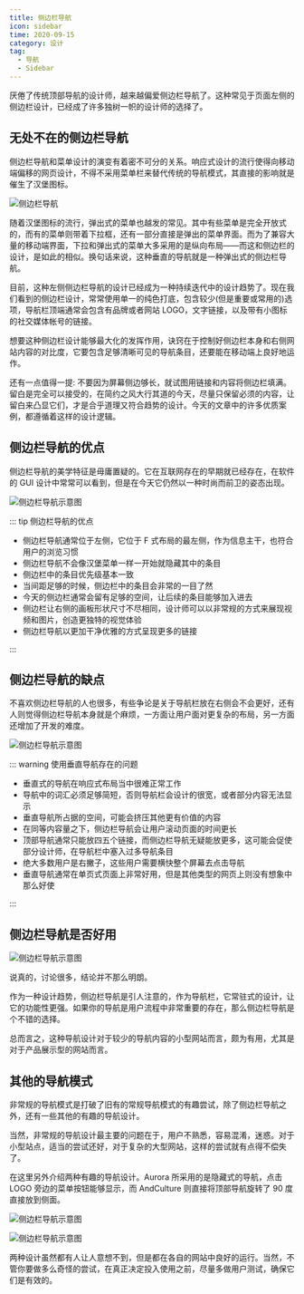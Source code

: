 ```yaml
---
title: 侧边栏导航
icon: sidebar
time: 2020-09-15
category: 设计
tag:
  - 导航
  - Sidebar
---
```


厌倦了传统顶部导航的设计师，越来越偏爱侧边栏导航了。这种常见于页面左侧的侧边栏设计，已经成了许多独树一帜的设计师的选择了。

## 无处不在的侧边栏导航

侧边栏导航和菜单设计的演变有着密不可分的关系。响应式设计的流行使得向移动端偏移的网页设计，不得不采用菜单栏来替代传统的导航模式，其直接的影响就是催生了汉堡图标。

![侧边栏导航](./assets/sidebar-navigate1.jpg)

随着汉堡图标的流行，弹出式的菜单也越发的常见。其中有些菜单是完全开放式的，而有的菜单则带着下拉框，还有一部分直接是弹出的菜单界面。而为了兼容大量的移动端界面，下拉和弹出式的菜单大多采用的是纵向布局——而这和侧边栏的设计，是如此的相似。换句话来说，这种垂直的导航就是一种弹出式的侧边栏导航。

目前，这种左侧侧边栏导航的设计已经成为一种持续迭代中的设计趋势了。现在我们看到的侧边栏设计，常常使用单一的纯色打底，包含较少(但是重要或常用的)选项，导航栏顶端通常会包含有品牌或者网站 LOGO，文字链接，以及带有小图标的社交媒体帐号的链接。

想要这种侧边栏设计能够最大化的发挥作用，诀窍在于控制好侧边栏本身和右侧网站内容的对比度，它要包含足够清晰可见的导航条目，还要能在移动端上良好地运作。

还有一点值得一提: 不要因为屏幕侧边够长，就试图用链接和内容将侧边栏填满。留白是完全可以接受的，在简约之风大行其道的今天，尽量只保留必须的内容，让留白来凸显它们，才是合乎道理又符合趋势的设计。今天的文章中的许多优质案例，都遵循着这样的设计逻辑。

## 侧边栏导航的优点

侧边栏导航的美学特征是毋庸置疑的。它在互联网存在的早期就已经存在，在软件的 GUI 设计中常常可以看到，但是在今天它仍然以一种时尚而前卫的姿态出现。

![侧边栏导航示意图](./assets/sidebar-navigate2.jpg)

::: tip 侧边栏导航的优点

- 侧边栏导航通常位于左侧，它位于 F 式布局的最左侧，作为信息主干，也符合用户的浏览习惯
- 侧边栏导航不会像汉堡菜单一样一开始就隐藏其中的条目
- 侧边栏中的条目优先级基本一致
- 当间距足够的时候，侧边栏中的条目会非常的一目了然
- 今天的侧边栏通常会留有足够的空间，让后续的条目能够加入进去
- 侧边栏让右侧的画板形状尺寸不尽相同，设计师可以以非常规的方式来展现视频和图片，创造更独特的视觉体验
- 侧边栏导航以更加干净优雅的方式呈现更多的链接

:::

## 侧边栏导航的缺点

不喜欢侧边栏导航的人也很多，有些争论是关于导航栏放在右侧会不会更好，还有人则觉得侧边栏导航本身就是个麻烦，一方面让用户面对更复杂的布局，另一方面还增加了开发的难度。

![侧边栏导航示意图](./assets/sidebar-navigate3.jpg)

::: warning 使用垂直导航存在的问题

- 垂直式的导航在响应式布局当中很难正常工作
- 导航中的词汇必须足够简短，否则导航栏会设计的很宽，或者部分内容无法显示
- 垂直导航所占据的空间，可能会挤压其他更有价值的内容
- 在同等内容量之下，侧边栏导航会让用户滚动页面的时间更长
- 顶部导航通常只能放四五个链接，而侧边栏导航无疑能放更多，这可能会促使部分设计师，在导航栏中塞入过多导航条目
- 绝大多数用户是右撇子，这些用户需要横快整个屏幕去点击导航
- 垂直导航通常在单页式页面上非常好用，但是其他类型的网页上则没有想象中那么好使

:::

## 侧边栏导航是否好用

![侧边栏导航示意图](./assets/sidebar-navigate4.jpg)

说真的，讨论很多，结论并不那么明朗。

作为一种设计趋势，侧边栏导航是引人注意的，作为导航栏，它常驻式的设计，让它的功能性更强。如果你的导航是用户流程中非常重要的存在，那么侧边栏导航是个不错的选择。

总而言之，这种导航设计对于较少的导航内容的小型网站而言，颇为有用，尤其是对于产品展示型的网站而言。

## 其他的导航模式

非常规的导航模式是打破了旧有的常规导航模式的有趣尝试，除了侧边栏导航之外，还有一些其他的有趣的导航设计。

当然，非常规的导航设计最主要的问题在于，用户不熟悉，容易混淆，迷惑。对于小型站点，适当的尝试还好，对于复杂的大型网站，这样的尝试就有点得不偿失了。

在这里另外介绍两种有趣的导航设计。Aurora 所采用的是隐藏式的导航，点击 LOGO 旁边的菜单按钮能够显示，而 AndCulture 则直接将顶部导航旋转了 90 度直接放到侧面。

![侧边栏导航示意图](./assets/sidebar-navigate5.gif)

![侧边栏导航示意图](./assets/sidebar-navigate6.jpg)

两种设计虽然都有人让人意想不到，但是都在各自的网站中良好的运行。当然，不管你要做多么奇怪的尝试，在真正决定投入使用之前，尽量多做用户测试，确保它们是有效的。
